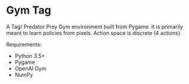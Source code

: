 # Gym Tag

A Tag/ Predator Prey Gym environment built from Pygame.
It is primarily meant to learn policies from pixels.
Action space is discrete (4 actions).

Requirements:
- Python 3.5+
- Pygame
- OpenAI Gym
- NumPy
